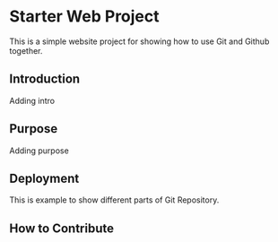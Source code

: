 # Starter Web Project

This is a simple website project for
showing how to use Git and Github together.

## Introduction

Adding intro

## Purpose

Adding purpose

## Deployment

This is example to show different parts of
Git Repository.

## How to Contribute